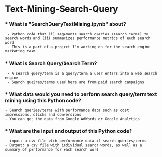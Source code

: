 # Text-Mining-Search-Query
### * What is "SearchQueryTextMining.ipynb" about?
	 - Python code that (i) segements search queries (search terms) to search words and (ii) summarizes performance metrics of each search word
     - This is a part of a project I'm working on for the search engine marketing team
### * What is Search Query/Search Term?
     - A search query/term is a query/term a user enters into a web search engine
     - Search queires/terms used here are from paid search campaigns
### * What data would you need to perform search query/term text mining using this Python code?
	- Search queries/terms with performance data such as cost, impressions, clicks and conversions
	- You can get the data from Google AdWords or Google Analytics
### * What are the input and output of this Python code?	
	- Input: a csv file with performance data of search queries/terms
	- Output: a csv file with individual search words, as well as a summary of performance for each search word
